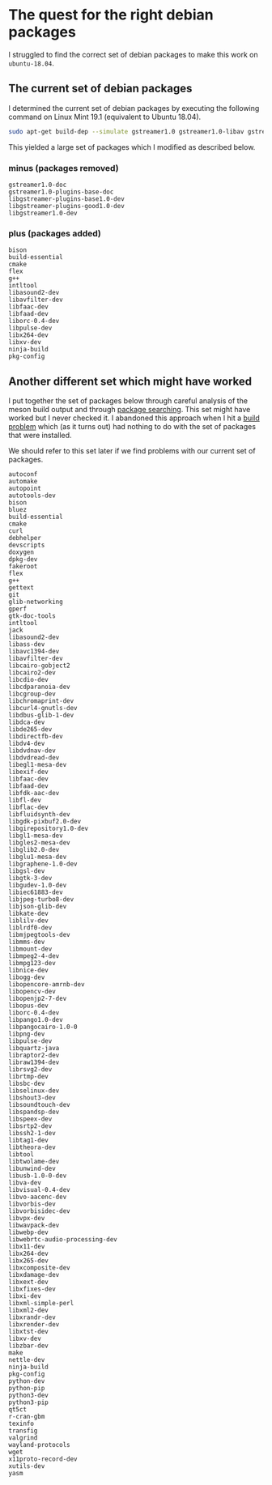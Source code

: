 # The quest for the right debian packages 
I struggled to find the correct set of debian packages to make this work on `ubuntu-18.04`.

## The current set of debian packages
I determined the current set of debian packages by executing the following command on Linux Mint 19.1 (equivalent to Ubuntu 18.04).

```bash
sudo apt-get build-dep --simulate gstreamer1.0 gstreamer1.0-libav gstreamer1.0-plugins-{base,good,bad,ugly} ges1.0-tools
```

This yielded a large set of packages which I modified as described below.

### minus (packages removed)

```text
gstreamer1.0-doc
gstreamer1.0-plugins-base-doc
libgstreamer-plugins-base1.0-dev
libgstreamer-plugins-good1.0-dev
libgstreamer1.0-dev
```

### plus (packages added)

```text
bison
build-essential
cmake
flex
g++
intltool
libasound2-dev
libavfilter-dev
libfaac-dev
libfaad-dev
liborc-0.4-dev
libpulse-dev
libx264-dev
libxv-dev
ninja-build
pkg-config
```

## Another different set which might have worked
I put together the set of packages below through careful analysis of the meson build output and through
[package searching](https://packages.ubuntu.com/).   This set might have worked but I never checked it.  I abandoned
this approach when I hit a [build problem](https://gitlab.freedesktop.org/gstreamer/gst-plugins-bad/issues/867) which
(as it turns out) had nothing to do with the set of packages that were installed.

We should refer to this set later if we find problems with our current set of packages.

```text
autoconf
automake
autopoint
autotools-dev
bison
bluez
build-essential
cmake
curl
debhelper
devscripts
doxygen
dpkg-dev
fakeroot
flex
g++
gettext
git
glib-networking
gperf
gtk-doc-tools
intltool
jack
libasound2-dev
libass-dev
libavc1394-dev
libavfilter-dev
libcairo-gobject2
libcairo2-dev
libcdio-dev
libcdparanoia-dev
libcgroup-dev
libchromaprint-dev
libcurl4-gnutls-dev
libdbus-glib-1-dev
libdca-dev
libde265-dev
libdirectfb-dev
libdv4-dev
libdvdnav-dev
libdvdread-dev
libegl1-mesa-dev
libexif-dev
libfaac-dev
libfaad-dev
libfdk-aac-dev
libfl-dev
libflac-dev
libfluidsynth-dev
libgdk-pixbuf2.0-dev
libgirepository1.0-dev
libgl1-mesa-dev
libgles2-mesa-dev
libglib2.0-dev
libglu1-mesa-dev
libgraphene-1.0-dev
libgsl-dev
libgtk-3-dev
libgudev-1.0-dev
libiec61883-dev
libjpeg-turbo8-dev
libjson-glib-dev
libkate-dev
liblilv-dev
liblrdf0-dev
libmjpegtools-dev
libmms-dev
libmount-dev
libmpeg2-4-dev
libmpg123-dev
libnice-dev
libogg-dev
libopencore-amrnb-dev
libopencv-dev
libopenjp2-7-dev
libopus-dev
liborc-0.4-dev
libpango1.0-dev
libpangocairo-1.0-0
libpng-dev
libpulse-dev
libquartz-java
libraptor2-dev
libraw1394-dev
librsvg2-dev
librtmp-dev
libsbc-dev
libselinux-dev
libshout3-dev
libsoundtouch-dev
libspandsp-dev
libspeex-dev
libsrtp2-dev
libssh2-1-dev
libtag1-dev
libtheora-dev
libtool
libtwolame-dev
libunwind-dev
libusb-1.0-0-dev
libva-dev
libvisual-0.4-dev
libvo-aacenc-dev
libvorbis-dev
libvorbisidec-dev
libvpx-dev
libwavpack-dev
libwebp-dev
libwebrtc-audio-processing-dev
libx11-dev
libx264-dev
libx265-dev
libxcomposite-dev
libxdamage-dev
libxext-dev
libxfixes-dev
libxi-dev
libxml-simple-perl
libxml2-dev
libxrandr-dev
libxrender-dev
libxtst-dev
libxv-dev
libzbar-dev
make
nettle-dev
ninja-build
pkg-config
python-dev
python-pip
python3-dev
python3-pip
qt5ct
r-cran-gbm
texinfo
transfig
valgrind
wayland-protocols
wget
x11proto-record-dev
xutils-dev
yasm
```